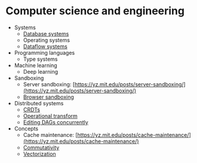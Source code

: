 # Computer science and engineering

- Systems
    - [Database systems](Database%20systems%202a6befdff82c4dab93b22722ed4253b8.md)
    - Operating systems
    - [Dataflow systems](Dataflow%20systems%206796626392d5487caa063dc6ac6e91a5.md)
- Programming languages
    - Type systems
- Machine learning
    - Deep learning
- Sandboxing
    - Server sandboxing: [https://yz.mit.edu/posts/server-sandboxing/](https://yz.mit.edu/posts/server-sandboxing/)
    - [Browser sandboxing](Browser%20sandboxing%20c16964ff2b6149149599411613eee332.md)
- Distributed systems
    - [CRDTs](CRDTs%20f6b225a99fb14cbd80f218c1b1b43a15.md)
    - [Operational transform](Operational%20transform%20483359996974469a9115822368269691.md)
    - [Editing DAGs concurrently](Editing%20DAGs%20concurrently%200c8a6f0e58f94c8caf7317205710ef67.md)
- Concepts
    - Cache maintenance: [https://yz.mit.edu/posts/cache-maintenance/](https://yz.mit.edu/posts/cache-maintenance/)
    - [Commutativity](Commutativity%2067dc8334094f482d9214d37f069536c0.md)
    - [Vectorization](Vectorization%2020fe9fcd0dbe43d58038ebbeba29d3bf.md)